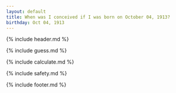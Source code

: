 ```yaml
---
layout: default
title: When was I conceived if I was born on October 04, 1913?
birthday: Oct 04, 1913
---
```


{% include header.md %}

{% include guess.md %}

{% include calculate.md %}

{% include safety.md %}

{% include footer.md %}



